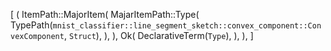 [
    (
        ItemPath::MajorItem(
            MajarItemPath::Type(
                TypePath(`mnist_classifier::line_segment_sketch::convex_component::ConvexComponent`, `Struct`),
            ),
        ),
        Ok(
            DeclarativeTerm(`Type`),
        ),
    ),
]